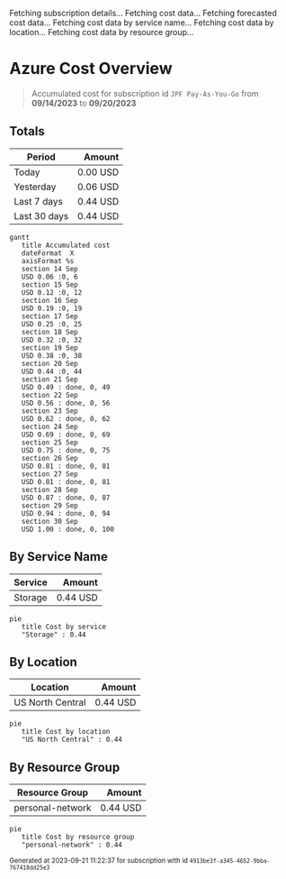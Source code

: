Fetching subscription details...
Fetching cost data...
Fetching forecasted cost data...
Fetching cost data by service name...
Fetching cost data by location...
Fetching cost data by resource group...
# Azure Cost Overview

> Accumulated cost for subscription id `JPF Pay-As-You-Go` from **09/14/2023** to **09/20/2023**

## Totals

|Period|Amount|
|---|---:|
|Today|0.00 USD|
|Yesterday|0.06 USD|
|Last 7 days|0.44 USD|
|Last 30 days|0.44 USD|

```mermaid
gantt
   title Accumulated cost
   dateFormat  X
   axisFormat %s
   section 14 Sep
   USD 0.06 :0, 6
   section 15 Sep
   USD 0.12 :0, 12
   section 16 Sep
   USD 0.19 :0, 19
   section 17 Sep
   USD 0.25 :0, 25
   section 18 Sep
   USD 0.32 :0, 32
   section 19 Sep
   USD 0.38 :0, 38
   section 20 Sep
   USD 0.44 :0, 44
   section 21 Sep
   USD 0.49 : done, 0, 49
   section 22 Sep
   USD 0.56 : done, 0, 56
   section 23 Sep
   USD 0.62 : done, 0, 62
   section 24 Sep
   USD 0.69 : done, 0, 69
   section 25 Sep
   USD 0.75 : done, 0, 75
   section 26 Sep
   USD 0.81 : done, 0, 81
   section 27 Sep
   USD 0.81 : done, 0, 81
   section 28 Sep
   USD 0.87 : done, 0, 87
   section 29 Sep
   USD 0.94 : done, 0, 94
   section 30 Sep
   USD 1.00 : done, 0, 100
```

## By Service Name

|Service|Amount|
|---|---:|
|Storage|0.44 USD|

```mermaid
pie
   title Cost by service
   "Storage" : 0.44
```

## By Location

|Location|Amount|
|---|---:|
|US North Central|0.44 USD|

```mermaid
pie
   title Cost by location
   "US North Central" : 0.44
```

## By Resource Group

|Resource Group|Amount|
|---|---:|
|personal-network|0.44 USD|

```mermaid
pie
   title Cost by resource group
   "personal-network" : 0.44
```

<sup>Generated at 2023-09-21 11:22:37 for subscription with id `4913be3f-a345-4652-9bba-767418dd25e3`</sup>
